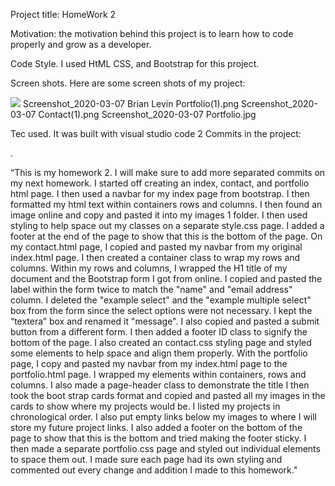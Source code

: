 



Project title: HomeWork 2

Motivation: the motivation behind this project is to learn how to code  properly and grow as a developer.

Code Style. I used HtML CSS, and Bootstrap for this project.

Screen shots. Here are some screen shots of my project:

<img src="Screenshot_2020-03-07 Brian Levin Portfolio(1).png">
 Screenshot_2020-03-07 Brian Levin Portfolio(1).png
Screenshot_2020-03-07 Contact(1).png
Screenshot_2020-03-07 Portfolio.jpg

Tec used. It was built with visual studio code  2
Commits in the project:

.

“This is my homework 2. I will make sure to add more separated commits on my next homework. I started off creating an index, contact, and portfolio html page. I then used a navbar for my index page from bootstrap. I then formatted my html text within containers rows and columns. I then found an image online and copy and pasted it into my images 1 folder. I then used styling to  help space out my classes on a separate style.css page. I added a footer at the end of the page to show that this is the bottom of the page. On my contact.html page, I copied and pasted my navbar from my original index.html page. I then created a container class to wrap my rows and columns. Within my rows and columns, I wrapped the H1 title of my document and the Bootstrap form I got from online. I copied and pasted the label within the form twice to match the "name" and "email address" column. I deleted the "example select" and the "example multiple select" box from the form since the select options were not necessary. I kept the “textera” box and renamed it "message". I also copied and pasted a submit button from a different form. I then added a footer ID class to signify the bottom of the page. I also created an contact.css styling page and styled some elements to help space and align them properly. With the portfolio page, I copy and pasted my navbar from my index.html page to the portfolio.html page. I wrapped my elements within containers, rows and columns. I also made a page-header class to demonstrate the title I then took the boot strap cards format and copied and pasted all my images in the cards to show where my projects would be. I listed my projects in chronological order. I also put empty links below my images to  where I will store my future project links. I also added a footer on the bottom of the page to show that this is the bottom and tried making the footer sticky. I then made a separate portfolio.css page and styled out individual elements to space them out. I made sure each page had its own styling and commented out every change and addition I made to this homework."
